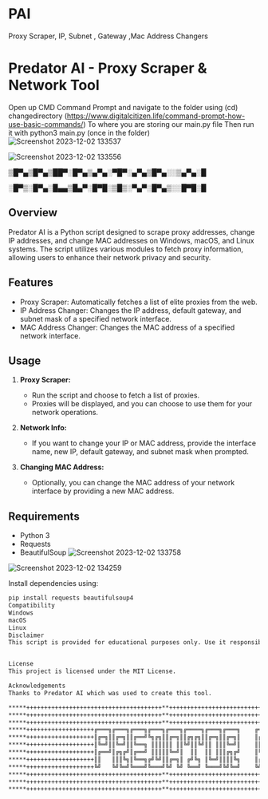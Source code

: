 
# PAI
Proxy Scraper, IP, Subnet , Gateway ,Mac Address Changers
# Predator AI - Proxy Scraper & Network Tool

Open up CMD Command Prompt and navigate to the folder using (cd) changedirectory (https://www.digitalcitizen.life/command-prompt-how-use-basic-commands/) 
To where you are storing our main.py file
Then run it with python3 main.py (once in the folder)
![Screenshot 2023-12-02 133537](https://github.com/originalbinaryhustler/PAI/assets/118463945/d7dcdaff-8910-42b5-9514-cd55b9e6bca8)

![Screenshot 2023-12-02 133556](https://github.com/originalbinaryhustler/PAI/assets/118463945/326ac03b-81b4-40ba-b75f-5249ec88749e)


 ▒█▀▄▒█▀▄▒██▀░█▀▄▒▄▀▄░▀█▀░▄▀▄▒█▀▄░░▒▄▀▄░█
 
 ░█▀▒░█▀▄░█▄▄▒█▄▀░█▀█░▒█▒░▀▄▀░█▀▄▒░░█▀█░█

## Overview

Predator AI is a Python script designed to scrape proxy addresses, change IP addresses, and change MAC addresses on Windows, macOS, and Linux systems. The script utilizes various modules to fetch proxy information, allowing users to enhance their network privacy and security.

## Features

- Proxy Scraper: Automatically fetches a list of elite proxies from the web.
- IP Address Changer: Changes the IP address, default gateway, and subnet mask of a specified network interface.
- MAC Address Changer: Changes the MAC address of a specified network interface.

## Usage

1. **Proxy Scraper:**
    - Run the script and choose to fetch a list of proxies.
    - Proxies will be displayed, and you can choose to use them for your network operations.

2. **Network Info:**
    - If you want to change your IP or MAC address, provide the interface name, new IP, default gateway, and subnet mask when prompted.

3. **Changing MAC Address:**
    - Optionally, you can change the MAC address of your network interface by providing a new MAC address.

## Requirements

- Python 3
- Requests
- BeautifulSoup
![Screenshot 2023-12-02 133758](https://github.com/originalbinaryhustler/PAI/assets/118463945/a02f8762-ed9f-400a-a34a-79d9dd90202e)

![Screenshot 2023-12-02 134259](https://github.com/originalbinaryhustler/PAI/assets/118463945/c2c4937c-3c1c-4754-8197-687e7a83316b)

Install dependencies using:

```bash
pip install requests beautifulsoup4
Compatibility
Windows
macOS
Linux
Disclaimer
This script is provided for educational purposes only. Use it responsibly and respect the terms of service of the networks you operate on.


License
This project is licensed under the MIT License.

Acknowledgements
Thanks to Predator AI which was used to create this tool.

*****++++++++++++++++++++++++++++++++++++++**++++++++++++++++++++++++++++=+++++++++++===++++++==+===
*****++++++++++++++++++++++++++++++++++++++**++++++++++++++++++++++++++++=+++++++++++===++++++==+===
*****++++++++++++++++++++++++++++++++++++++**++++++++++++++++++++++++++++=+++++++++++===++++++==+===
*****+++++++++++++++++++╔═══╗╔═══╗╔═══╗╔═══╗╔═══╗╔════╗╔═══╗╔═══╗    ╔═══╗╔══╗+++++++===++++++==+===
*****+++++++++++++++++++║╔═╗║║╔═╗║║╔══╝╚╗╔╗║║╔═╗║║╔╗╔╗║║╔═╗║║╔═╗║    ║╔═╗║╚╣╠╝+++++++===++++++==+===
*****+++++++++++++++++++║╚═╝║║╚═╝║║╚══╗ ║║║║║║ ║║╚╝║║╚╝║║ ║║║╚═╝║    ║║ ║║ ║║ +++++++===++++++==+===
*****+++++++++++++++++++║╔══╝║╔╗╔╝║╔══╝ ║║║║║╚═╝║  ║║  ║║ ║║║╔╗╔╝    ║╚═╝║ ║║ +++++++===++++++==+===
*****+++++++++++++++++++║║   ║║║╚╗║╚══╗╔╝╚╝║║╔═╗║ ╔╝╚╗ ║╚═╝║║║║╚╗    ║╔═╗║╔╣╠╗+++++++===++++++==+===
*****+++++++++++++++++++╚╝   ╚╝╚═╝╚═══╝╚═══╝╚╝ ╚╝ ╚══╝ ╚═══╝╚╝╚═╝    ╚╝ ╚╝╚══╝+++++++===++++++==+===
*****++++++++++++++++++++++++++++++++++++++**++++++++++++++++++++++++++++=+++++++++++===++++++==+===
*****++++++++++++++++++++++++++++++++++++++**++++++++++++++++++++++++++++=+++++++++++===++++++==+===
*****++++++++++++++++++++++++++++++++++++++**++++++++++++++++++++++++++++=+++++++++++===++++++==+===
